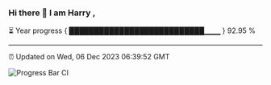 ### Hi there 👋 I am Harry , 

⏳ Year progress { ███████████████████████████▁▁▁ } 92.95 %

---

⏰ Updated on Wed, 06 Dec 2023 06:39:52 GMT

![Progress Bar CI](https://github.com/duykhang68/duykhang68/workflows/Progress%20Bar%20CI/badge.svg)
